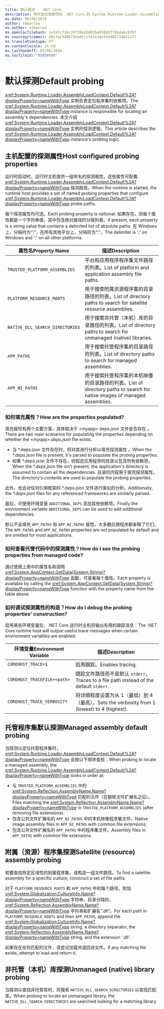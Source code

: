 ```yaml
---
title: 默认探测 - .NET Core
description: 用于定位依赖项的 .NET Core 的 System.Runtime.Loader.AssemblyLoadContext.Default 探测逻辑的概述。
ms.date: 08/09/2019
author: sdmaclea
ms.author: stmaclea
ms.openlocfilehash: 1e347c716c2d739a1bd03be056b57fdbda6c678f
ms.sourcegitcommit: d9c7ac5d06735a01c1fafe34efe9486734841a72
ms.translationtype: HT
ms.contentlocale: zh-CN
ms.lasthandoff: 05/06/2020
ms.locfileid: "82859509"
---
```

# <a name="default-probing"></a><span data-ttu-id="3a24c-103">默认探测</span><span class="sxs-lookup"><span data-stu-id="3a24c-103">Default probing</span></span>

<span data-ttu-id="3a24c-104"><xref:System.Runtime.Loader.AssemblyLoadContext.Default%2A?displayProperty=nameWithType> 实例负责定位程序集的依赖项。</span><span class="sxs-lookup"><span data-stu-id="3a24c-104">The <xref:System.Runtime.Loader.AssemblyLoadContext.Default%2A?displayProperty=nameWithType> instance is responsible for locating an assembly's dependencies.</span></span> <span data-ttu-id="3a24c-105">本文介绍 <xref:System.Runtime.Loader.AssemblyLoadContext.Default%2A?displayProperty=nameWithType> 实例的探测逻辑。</span><span class="sxs-lookup"><span data-stu-id="3a24c-105">This article describes the <xref:System.Runtime.Loader.AssemblyLoadContext.Default%2A?displayProperty=nameWithType> instance's probing logic.</span></span>

## <a name="host-configured-probing-properties"></a><span data-ttu-id="3a24c-106">主机配置的探测属性</span><span class="sxs-lookup"><span data-stu-id="3a24c-106">Host configured probing properties</span></span>

<span data-ttu-id="3a24c-107">运行时启动时，运行时主机提供一组命名的探测属性，这些属性可配置 <xref:System.Runtime.Loader.AssemblyLoadContext.Default%2A?displayProperty=nameWithType> 探测路径。</span><span class="sxs-lookup"><span data-stu-id="3a24c-107">When the runtime is started, the runtime host provides a set of named probing properties that configure <xref:System.Runtime.Loader.AssemblyLoadContext.Default%2A?displayProperty=nameWithType> probe paths.</span></span>

<span data-ttu-id="3a24c-108">每个探测属性均可选。</span><span class="sxs-lookup"><span data-stu-id="3a24c-108">Each probing property is optional.</span></span> <span data-ttu-id="3a24c-109">如果存在，则每个属性都是一个字符串值，其中包含绝对路径的分隔列表。</span><span class="sxs-lookup"><span data-stu-id="3a24c-109">If present, each property is a string value that contains a delimited list of absolute paths.</span></span> <span data-ttu-id="3a24c-110">在 Windows 上，分隔符为“;”，在所有其他平台上，分隔符为“:”。</span><span class="sxs-lookup"><span data-stu-id="3a24c-110">The delimiter is ';' on Windows and ':' on all other platforms.</span></span>

|<span data-ttu-id="3a24c-111">属性名</span><span class="sxs-lookup"><span data-stu-id="3a24c-111">Property Name</span></span>                 |<span data-ttu-id="3a24c-112">描述</span><span class="sxs-lookup"><span data-stu-id="3a24c-112">Description</span></span>  |
|------------------------------|---------|
|`TRUSTED_PLATFORM_ASSEMBLIES`   | <span data-ttu-id="3a24c-113">平台和应用程序程序集文件路径的列表。</span><span class="sxs-lookup"><span data-stu-id="3a24c-113">List of platform and application assembly file paths.</span></span> |
|`PLATFORM_RESOURCE_ROOTS`       | <span data-ttu-id="3a24c-114">用于搜索附属资源程序集的目录路径的列表。</span><span class="sxs-lookup"><span data-stu-id="3a24c-114">List of directory paths to search for satellite resource assemblies.</span></span> |
|`NATIVE_DLL_SEARCH_DIRECTORIES` | <span data-ttu-id="3a24c-115">用于搜索非托管（本机）库的目录路径的列表。</span><span class="sxs-lookup"><span data-stu-id="3a24c-115">List of directory paths to search for unmanaged (native) libraries.</span></span>        |
|`APP_PATHS`                     | <span data-ttu-id="3a24c-116">用于搜索托管程序集的目录路径的列表。</span><span class="sxs-lookup"><span data-stu-id="3a24c-116">List of directory paths to search for managed assemblies.</span></span> |
|`APP_NI_PATHS`                  | <span data-ttu-id="3a24c-117">用于搜索托管程序集的本机映像的目录路径的列表。</span><span class="sxs-lookup"><span data-stu-id="3a24c-117">List of directory paths to search for native images of managed assemblies.</span></span> |

### <a name="how-are-the-properties-populated"></a><span data-ttu-id="3a24c-118">如何填充属性？</span><span class="sxs-lookup"><span data-stu-id="3a24c-118">How are the properties populated?</span></span>

<span data-ttu-id="3a24c-119">填充属性有两个主要方案，具体取决于 \<myapp>.deps.json 文件是否存在  。</span><span class="sxs-lookup"><span data-stu-id="3a24c-119">There are two main scenarios for populating the properties depending on whether the *\<myapp>.deps.json* file exists.</span></span>

- <span data-ttu-id="3a24c-120">当 \*.deps.json 文件存在时，将对其进行分析以填充探测属性  。</span><span class="sxs-lookup"><span data-stu-id="3a24c-120">When the *\*.deps.json* file is present, it's parsed to populate the probing properties.</span></span>
- <span data-ttu-id="3a24c-121">如果 \*.deps.json  文件不存在，则假定应用程序的目录以包含所有依赖项。</span><span class="sxs-lookup"><span data-stu-id="3a24c-121">When the *\*.deps.json* file isn't present, the application's directory is assumed to contain all the dependencies.</span></span> <span data-ttu-id="3a24c-122">目录的内容用于填充探测属性。</span><span class="sxs-lookup"><span data-stu-id="3a24c-122">The directory's contents are used to populate the probing properties.</span></span>

<span data-ttu-id="3a24c-123">此外，也会对任何引用框架的 \*.deps.json  文件进行类似的分析。</span><span class="sxs-lookup"><span data-stu-id="3a24c-123">Additionally, the *\*.deps.json* files for any referenced frameworks are similarly parsed.</span></span>

<span data-ttu-id="3a24c-124">最后，可使用环境变量 `ADDITIONAL_DEPS` 添加其他依赖项。</span><span class="sxs-lookup"><span data-stu-id="3a24c-124">Finally the environment variable `ADDITIONAL_DEPS` can be used to add additional dependencies.</span></span>

<span data-ttu-id="3a24c-125">默认不会填充 `APP_PATHS` 和 `APP_NI_PATHS` 属性，大多数应用程序都省略了它们。</span><span class="sxs-lookup"><span data-stu-id="3a24c-125">The `APP_PATHS` and `APP_NI_PATHS` properties are not populated by default and are omitted for most applications.</span></span>

### <a name="how-do-i-see-the-probing-properties-from-managed-code"></a><span data-ttu-id="3a24c-126">如何查看托管代码中的探测属性？</span><span class="sxs-lookup"><span data-stu-id="3a24c-126">How do I see the probing properties from managed code?</span></span>

<span data-ttu-id="3a24c-127">通过使用上表中的属性名称调用 <xref:System.AppContext.GetData(System.String)?displayProperty=nameWithType> 函数，可查看每个属性。</span><span class="sxs-lookup"><span data-stu-id="3a24c-127">Each property is available by calling the <xref:System.AppContext.GetData(System.String)?displayProperty=nameWithType> function with the property name from the table above.</span></span>

### <a name="how-do-i-debug-the-probing-properties-construction"></a><span data-ttu-id="3a24c-128">如何调试探测属性的构造？</span><span class="sxs-lookup"><span data-stu-id="3a24c-128">How do I debug the probing properties' construction?</span></span>

<span data-ttu-id="3a24c-129">启用某些环境变量后，.NET Core 运行时主机将输出有用的跟踪消息：</span><span class="sxs-lookup"><span data-stu-id="3a24c-129">The .NET Core runtime host will output useful trace messages when certain environment variables are enabled:</span></span>

|<span data-ttu-id="3a24c-130">环境变量</span><span class="sxs-lookup"><span data-stu-id="3a24c-130">Environment Variable</span></span>        |<span data-ttu-id="3a24c-131">描述</span><span class="sxs-lookup"><span data-stu-id="3a24c-131">Description</span></span>  |
|----------------------------|---------|
|`COREHOST_TRACE=1`          |<span data-ttu-id="3a24c-132">启用跟踪。</span><span class="sxs-lookup"><span data-stu-id="3a24c-132">Enables tracing.</span></span>|
|`COREHOST_TRACEFILE=<path>` |<span data-ttu-id="3a24c-133">跟踪文件路径而不是默认 `stderr`。</span><span class="sxs-lookup"><span data-stu-id="3a24c-133">Traces to a file path instead of the default `stderr`.</span></span>|
|`COREHOST_TRACE_VERBOSITY`  |<span data-ttu-id="3a24c-134">将详细程度设置为从 1（最低）到 4（最高）。</span><span class="sxs-lookup"><span data-stu-id="3a24c-134">Sets the verbosity from 1 (lowest) to 4 (highest).</span></span>|

## <a name="managed-assembly-default-probing"></a><span data-ttu-id="3a24c-135">托管程序集默认探测</span><span class="sxs-lookup"><span data-stu-id="3a24c-135">Managed assembly default probing</span></span>

<span data-ttu-id="3a24c-136">当探测以定位托管程序集时，<xref:System.Runtime.Loader.AssemblyLoadContext.Default%2A?displayProperty=nameWithType> 会按以下顺序查找：</span><span class="sxs-lookup"><span data-stu-id="3a24c-136">When probing to locate a managed assembly, the <xref:System.Runtime.Loader.AssemblyLoadContext.Default%2A?displayProperty=nameWithType> looks in order at:</span></span>

- <span data-ttu-id="3a24c-137">与 `TRUSTED_PLATFORM_ASSEMBLIES` 中的 <xref:System.Reflection.AssemblyName.Name?displayProperty=nameWithType> 匹配的文件（在删除文件扩展名之后）。</span><span class="sxs-lookup"><span data-stu-id="3a24c-137">Files matching the <xref:System.Reflection.AssemblyName.Name?displayProperty=nameWithType> in `TRUSTED_PLATFORM_ASSEMBLIES` (after removing file extensions).</span></span>
- <span data-ttu-id="3a24c-138">包含公共文件扩展名的 `APP_NI_PATHS` 中的本机映像程序集文件。</span><span class="sxs-lookup"><span data-stu-id="3a24c-138">Native image assembly files in `APP_NI_PATHS` with common file extensions.</span></span>
- <span data-ttu-id="3a24c-139">包含公共文件扩展名的 `APP_PATHS` 中的程序集文件。</span><span class="sxs-lookup"><span data-stu-id="3a24c-139">Assembly files in `APP_PATHS` with common file extensions.</span></span>

## <a name="satellite-resource-assembly-probing"></a><span data-ttu-id="3a24c-140">附属（资源）程序集探测</span><span class="sxs-lookup"><span data-stu-id="3a24c-140">Satellite (resource) assembly probing</span></span>

<span data-ttu-id="3a24c-141">若要查找特定区域性的附属程序集，请构造一组文件路径。</span><span class="sxs-lookup"><span data-stu-id="3a24c-141">To find a satellite assembly for a specific culture, construct a set of file paths.</span></span>

<span data-ttu-id="3a24c-142">对于 `PLATFORM_RESOURCE_ROOTS` 和 `APP_PATHS` 中的每个路径，附加 <xref:System.Globalization.CultureInfo.Name?displayProperty=nameWithType> 字符串、目录分隔符、<xref:System.Reflection.AssemblyName.Name?displayProperty=nameWithType> 字符串和扩展名“.dll”。</span><span class="sxs-lookup"><span data-stu-id="3a24c-142">For each path in `PLATFORM_RESOURCE_ROOTS` and then `APP_PATHS`, append the <xref:System.Globalization.CultureInfo.Name?displayProperty=nameWithType> string, a directory separator, the <xref:System.Reflection.AssemblyName.Name?displayProperty=nameWithType> string, and the extension '.dll'.</span></span>

<span data-ttu-id="3a24c-143">如果存在任何匹配的文件，请尝试加载并返回该文件。</span><span class="sxs-lookup"><span data-stu-id="3a24c-143">If any matching file exists, attempt to load and return it.</span></span>

## <a name="unmanaged-native-library-probing"></a><span data-ttu-id="3a24c-144">非托管（本机）库探测</span><span class="sxs-lookup"><span data-stu-id="3a24c-144">Unmanaged (native) library probing</span></span>

<span data-ttu-id="3a24c-145">当探测以查找非托管库时，将搜索 `NATIVE_DLL_SEARCH_DIRECTORIES` 以查找匹配库。</span><span class="sxs-lookup"><span data-stu-id="3a24c-145">When probing to locate an unmanaged library, the `NATIVE_DLL_SEARCH_DIRECTORIES` are searched looking for a matching library.</span></span>
